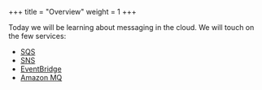 +++ 
title = "Overview" 
weight = 1
+++

Today we will be learning about messaging in the cloud.
We will touch on the few services:
- [SQS](https://aws.amazon.com/sqs/)
- [SNS](https://aws.amazon.com/sns/)
- [EventBridge](https://aws.amazon.com/eventbridge/)
- [Amazon MQ](https://aws.amazon.com/amazonmq/)